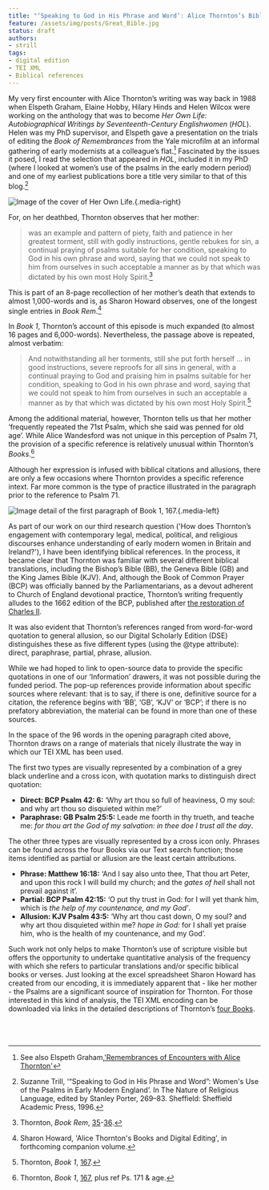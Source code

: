 ```yaml
---
title: "‘Speaking to God in His Phrase and Word’: Alice Thornton’s Biblical Sources"
feature: /assets/img/posts/Great_Bible.jpg
status: draft
authors:
- strill
tags:
- digital edition
- TEI XML
- Biblical references
---
```


My very first encounter with Alice Thornton’s writing was way back in 1988 when Elspeth Graham, Elaine Hobby, Hilary Hinds and Helen Wilcox were working on the anthology that was to become *Her Own Life: Autobiographical Writings by Seventeenth-Century Englishwomen* (*HOL*). Helen was my PhD supervisor, and Elspeth gave a presentation on the trials of editing the *Book of Remembrances* from the Yale microfilm at an informal gathering of early modernists at a colleague’s flat.[^1] Fascinated by the issues it posed, I read the selection that appeared in *HOL*, included it in my PhD (where I looked at women’s use of the psalms in the early modern period) and one of my earliest publications bore a title very similar to that of this blog.[^2]

![Image of the cover of *Her Own Life*.]({{"/assets/img/posts/her_own_life_cover.jpg"|url}} "Cover Page of *Her Own Life*"){.media-right}

For, on her deathbed, Thornton observes that her mother:

>was an example and pattern of piety, faith and patience in her greatest torment, still with godly instructions, gentle rebukes for sin, a continual praying of psalms suitable for her condition, speaking to God in his own phrase and word, saying that we could not speak to him from ourselves in such acceptable a manner as by that which was dictated by his own most Holy Spirit.[^3] 

This is part of an 8-page recollection of her mother’s death that extends to almost 1,000-words and is, as Sharon Howard observes, one of the longest single entries in *Book Rem*.[^4] 

In *Book 1*, Thornton’s account of this episode is much expanded (to almost 16 pages and 6,000-words). Nevertheless, the passage above is repeated, almost verbatim:

>And notwithstanding all her torments, still she put forth herself … in good instructions, severe reproofs for all sins in general, with a continual praying to God and praising him in psalms suitable for her condition, speaking to God in his own phrase and word, saying that we could not speak to him from ourselves in such an acceptable a manner as by that which was dictated by his own most Holy Spirit.[^5]

Among the additional material, however, Thornton tells us that her mother ‘frequently repeated the 71st Psalm, which she said was penned for old age’. While Alice Wandesford was not unique in this perception of Psalm 71, the provision of a specific reference is relatively unusual within Thornton’s *Books*.[^6] 

Although her expression is infused with biblical citations and allusions, there are only a few occasions where Thornton provides a specific reference intext. Far more common is the type of practice illustrated in the paragraph prior to the reference to Psalm 71.

![Image detail of the first paragraph of *Book 1*, 167.]({{"/assets/img/posts/Biblical_Book1.jpg"|url}} "First paragraph of *Book 1*, 167"){.media-left}


As part of our work on our third research question ('How does Thornton’s engagement with contemporary legal, medical, political, and religious discourses enhance understanding of early modern women in Britain and Ireland?'), I have been identifying biblical references.  In the process, it became clear that Thornton was familiar with several different biblical translations, including the Bishop’s Bible (BB), the Geneva Bible (GB) and the King James Bible (KJV). And, although the Book of Common Prayer (BCP) was officially banned by the Parliamentarians, as a devout adherent to Church of England devotional practice, Thornton’s writing frequently alludes to the 1662 edition of the BCP, published after [the restoration of Charles II](https://thornton.kdl.kcl.ac.uk/posts/blog/2022-09-12-a-house-divided/). 

It was also evident that Thornton’s references ranged from word-for-word quotation to general allusion, so our Digital Scholarly Edition (DSE) distinguishes these as five different types (using the @type attribute): direct, paraphrase, partial, phrase, allusion.

While we had hoped to link to open-source data to provide the specific quotations in one of our ‘Information’ drawers, it was not possible during the funded period. The pop-up references provide information about specific sources where relevant: that is to say, if there is one, definitive source for a citation, the reference begins with ‘BB’, ‘GB’, ‘KJV’ or ‘BCP’; if there is no prefatory abbreviation, the material can be found in more than one of these sources.

In the space of the 96 words in the opening paragraph cited above, Thornton draws on a range of materials that nicely illustrate the way in which our TEI XML has been used.

The first two types are visually represented by a combination of a grey black underline and a cross icon, with quotation marks to distinguish direct quotation:

+ **Direct: BCP Psalm 42: 6:** ‘Why art thou so full of heaviness, O my soul: and why art thou so disquieted within me?’
+ **Paraphrase: GB Psalm 25:5:** Leade me foorth in thy trueth, and teache me: *for thou art the God of my salvation: in thee doe I trust all the day*.

The other three types are visually represented by a cross icon only. Phrases can be found across the four Books via our Text search function; those items identified as partial or allusion are the least certain attributions.

+ **Phrase: Matthew 16:18:** ‘And I say also unto thee, That thou art Peter, and upon this rock I will build my church; and the *gates of hell* shall not prevail against it’. 
+ **Partial: BCP Psalm 42:15:** ‘O put thy trust in God: for I will yet thank him, which is *the help of my countenance, and my God’*.
+ **Allusion: KJV Psalm 43:5:**  ‘Why art thou cast down, O my soul? and why art thou disquieted within me? *hope in God:* for I shall yet praise him, who is the health of my countenance, and my God’.

Such work not only helps to make Thornton’s use of scripture visible but offers the opportunity to undertake quantitative analysis of the frequency with which she refers to particular translations and/or specific biblical books or verses. Just looking at the excel spreadsheet Sharon Howard has created from our encoding, it is immediately apparent that - like her mother - the Psalms are a significant source of inspiration for Thornton. For those interested in this kind of analysis, the TEI XML encoding can be downloaded via links in the detailed descriptions of Thornton’s [four Books](https://thornton.kdl.kcl.ac.uk/books/).
<br>
<br>
<br>
<br>

[^1]: See also Elspeth Graham,['Remembrances of Encounters with Alice Thornton'](https://thornton.kdl.kcl.ac.uk/posts/blog/2023-03-14-remembrances-encounters-elspeth-graham/)

[^2]: Suzanne Trill, ‘“Speaking to God in His Phrase and Word”: Women's Use of the Psalms in Early Modern England’. In The Nature of Religious Language, edited by Stanley Porter, 269–83. Sheffield: Sheffield Academic Press, 1996.

[^3]: Thornton, *Book Rem*, [35](https://thornton.kdl.kcl.ac.uk/edition/?p0.lo=p.35&p0.vi=modern)-[36](https://thornton.kdl.kcl.ac.uk/edition/?p0.lo=p.36&p0.vi=modern).

[^4]: Sharon Howard, 'Alice Thornton's Books and Digital Editing', in forthcoming companion volume.

[^5]: Thornton, *Book 1*, [167](https://thornton.kdl.kcl.ac.uk/edition/?p0.do=book_one&p0.lo=p.167&p0.vi=modern).

[^6]: Thornton, *Book 1*, [167](https://thornton.kdl.kcl.ac.uk/edition/?p0.do=book_one&p0.lo=p.167&p0.vi=modern), plus ref Ps. 171 & age.
